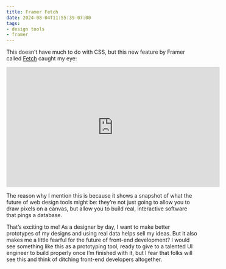 ```yaml
---
title: Framer Fetch
date: 2024-08-04T11:55:39-07:00
tags:
- design tools
- framer
---
```


This doesn’t have much to do with CSS, but this new feature by Framer called [Fetch](https://www.youtube.com/watch?v=dd8A90dKYKc) caught my eye:

<iframe width="560" height="315" src="https://www.youtube.com/embed/dd8A90dKYKc?si=3Urs9pX-zEkBTcjN" title="YouTube video player" frameborder="0" allow="accelerometer; autoplay; clipboard-write; encrypted-media; gyroscope; picture-in-picture; web-share" referrerpolicy="strict-origin-when-cross-origin" allowfullscreen></iframe>

The reason why I mention this is because it shows a snapshot of what the future of web design tools might be: they’re not just going to allow you to draw pixels on a canvas, but allow you to build real, interactive software that pings a database.

That’s exciting to me! As a designer by day, I want to make better prototypes of my designs and using real data helps sell my ideas. But it also makes me a little fearful for the future of front-end development? I would see something like this as a prototyping tool, ready to give to a talented UI engineer to build properly once I’m finished with it, but I fear that folks will see this and think of ditching front-end developers altogether.
